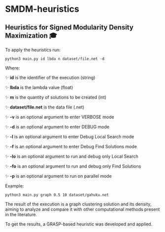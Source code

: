 # SMDM-heuristics

## Heuristics for Signed Modularity Density Maximization 🎓

To apply the heuristics run:

`python3 main.py id lbda n dataset/file.net -d`

Where:

✨ **id** is the identifier of the execution (string)

✨ **lbda** is the lambda value (float)

✨ **m** is the quantity of solutions to be created (int)

✨ **dataset/file.net** is the data file (.net)

✨ **-v** is an optional argument to enter VERBOSE mode

✨ **-d** is an optional argument to enter DEBUG mode

✨ **-l** is an optional argument to enter Debug Local Search mode

✨ **-f** is an optional argument to enter Debug Find Solutions mode

✨ **-lo** is an optional argument to run and debug only Local Search

✨ **-fo** is an optional argument to run and debug only Find Solutions

✨ **-p** is an optional argument to run on parallel mode

Example:

```shell
python3 main.py graph 0.5 10 dataset/gahuku.net
```

The result of the execution is a graph clustering solution and its density, aiming to analyze and compare it with other computational methods present in the literature.

To get the results, a GRASP-based heuristic was developed and applied.
